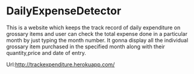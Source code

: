 # DailyExpenseDetector
This is a website which keeps the track record of daily expenditure  on grossary items and user can check the total expense done in a particular month by just typing the month number. It gonna display all the individual grossary item purchased in the specified month along with their quantity,price and date of entry.

Url:http://trackexpenditure.herokuapp.com/
